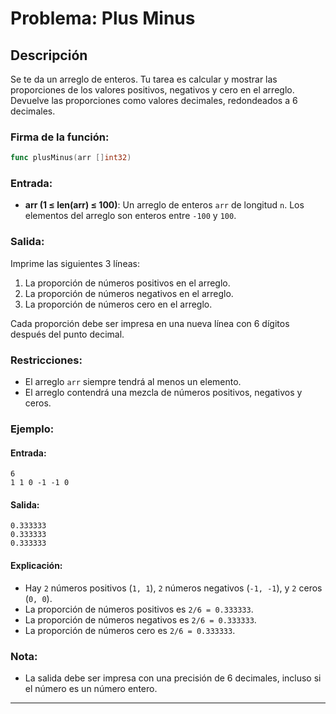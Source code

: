 # Problema: Plus Minus

## Descripción

Se te da un arreglo de enteros. Tu tarea es calcular y mostrar las proporciones de los valores positivos, negativos y cero en el arreglo. Devuelve las proporciones como valores decimales, redondeados a 6 decimales.

### **Firma de la función:**

```go
func plusMinus(arr []int32)
```

### **Entrada:**

- **arr (1 ≤ len(arr) ≤ 100)**: Un arreglo de enteros `arr` de longitud `n`. Los elementos del arreglo son enteros entre `-100` y `100`.

### **Salida:**

Imprime las siguientes 3 líneas:

1. La proporción de números positivos en el arreglo.
2. La proporción de números negativos en el arreglo.
3. La proporción de números cero en el arreglo.

Cada proporción debe ser impresa en una nueva línea con 6 dígitos después del punto decimal.

### **Restricciones:**

- El arreglo `arr` siempre tendrá al menos un elemento.
- El arreglo contendrá una mezcla de números positivos, negativos y ceros.

### **Ejemplo:**

#### Entrada:

```
6
1 1 0 -1 -1 0
```

#### Salida:

```
0.333333
0.333333
0.333333
```

#### Explicación:

- Hay `2` números positivos (`1, 1`), `2` números negativos (`-1, -1`), y `2` ceros (`0, 0`).
- La proporción de números positivos es `2/6 = 0.333333`.
- La proporción de números negativos es `2/6 = 0.333333`.
- La proporción de números cero es `2/6 = 0.333333`.

### **Nota:**

- La salida debe ser impresa con una precisión de 6 decimales, incluso si el número es un número entero.

---
